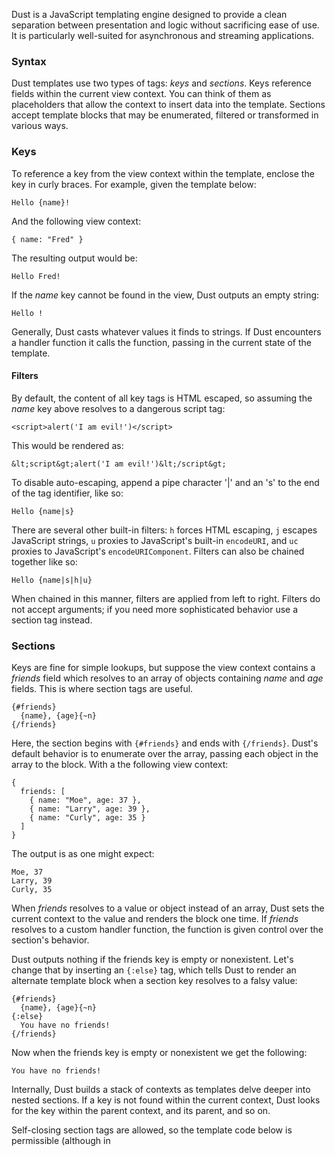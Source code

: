 Dust is a JavaScript templating engine designed to provide a clean separation between presentation and logic without sacrificing ease of use. It is particularly well-suited for asynchronous and streaming applications.

### Syntax

Dust templates use two types of tags: _keys_ and _sections_. Keys reference fields within the current view context. You can think of them as placeholders that allow the context to insert data into the template. Sections accept template blocks that may be enumerated, filtered or transformed in various ways.

### Keys

To reference a key from the view context within the template, enclose the key in curly braces. For example, given the template below:

    Hello {name}!

And the following view context:

    { name: "Fred" }

The resulting output would be:

    Hello Fred!

If the _name_ key cannot be found in the view, Dust outputs an empty string:

    Hello !

Generally, Dust casts whatever values it finds to strings. If Dust encounters a handler function it calls the function, passing in the current state of the template.

#### Filters

By default, the content of all key tags is HTML escaped, so assuming the _name_ key above resolves to a dangerous script tag:

    <script>alert('I am evil!')</script>

This would be rendered as:

    &lt;script&gt;alert('I am evil!')&lt;/script&gt;

To disable auto-escaping, append a pipe character '|' and an 's' to the end of the tag identifier, like so:

    Hello {name|s}

There are several other built-in filters: `h` forces HTML escaping, `j` escapes JavaScript strings, `u` proxies to JavaScript's built-in `encodeURI`, and `uc` proxies to JavaScript's `encodeURIComponent`. Filters can also be chained together like so:

    Hello {name|s|h|u}

When chained in this manner, filters are applied from left to right. Filters do not accept arguments; if you need more sophisticated behavior use a section tag instead.

### Sections

Keys are fine for simple lookups, but suppose the view context contains a _friends_ field which resolves to an array of objects containing _name_ and _age_ fields. This is where section tags are useful.

    {#friends}
      {name}, {age}{~n}
    {/friends}

Here, the section begins with `{#friends}` and ends with `{/friends}`. Dust's default behavior is to enumerate over the array, passing each object in the array to the block. With a the following view context:

    {
      friends: [
        { name: "Moe", age: 37 },
        { name: "Larry", age: 39 },
        { name: "Curly", age: 35 }
      ]
    }

The output is as one might expect:

    Moe, 37
    Larry, 39
    Curly, 35

When _friends_ resolves to a value or object instead of an array, Dust sets the current context to the value and renders the block one time. If _friends_ resolves to a custom handler function, the function is given control over the section's behavior.

Dust outputs nothing if the friends key is empty or nonexistent. Let's change that by inserting an `{:else}` tag, which tells Dust to render an alternate template block when a section key resolves to a falsy value:

    {#friends}
      {name}, {age}{~n}
    {:else}
      You have no friends!
    {/friends}

Now when the friends key is empty or nonexistent we get the following:

    You have no friends!

Internally, Dust builds a stack of contexts as templates delve deeper into nested sections. If a key is not found within the current context, Dust looks for the key within the parent context, and its parent, and so on.

Self-closing section tags are allowed, so the template code below is permissible (although in 